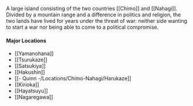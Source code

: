 A large island consisting of the two countries [[Chimo]] and [[Nahagi]]. Divided by a mountain range and a difference in politics and religion, the two lands have lived for years under the threat of war: neither side wanting to start a war nor being able to come to a political compromise. 

#### Major Locations
- [[Yamanohana]]
- [[Tsurukaze]]
- [[Satsukiya]]
- [[Hakushin]]
- [[- Quinn -/Locations/Chimo-Nahagi/Harukaze]]
- [[Kirioka]]
- [[Hayatsuyu]]
- [[Nagaregawa]]
